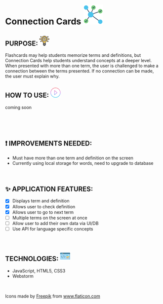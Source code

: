 # Connection Cards ![img of application](https://github.com/murraiscanlon/connection-cards/blob/master/nodes.png)<br />



##  PURPOSE: ![img of application](https://github.com/murraiscanlon/group-project-calculator/blob/master/light-bulb32.png)
Flashcards may help students memorize terms and definitions, but Connection Cards help students understand concepts at a deeper level.
When presented with more than one term, the user is challenged to make a connection between the terms presented. If no connection can be made,
the user must explain why.

##  HOW TO USE: ![img of application](https://github.com/murraiscanlon/group_generator/blob/master/images/play.png)
coming soon

<br /><br /><br />


## :exclamation: IMPROVEMENTS NEEDED:
* Must have more than one term and definition on the screen
* Currently using local storage for words, need to upgrade to database
<br /><br /><br />

## :sparkles: APPLICATION FEATURES:
- [X] Displays term and definition
- [X] Allows user to check definition
- [X] Allows user to go to next term
- [ ] Multiple terms on the screen at once
- [ ] Allow user to add their own data via UI/DB
- [ ] Use API for language specific concepts
<br /><br /><br />

## TECHNOLOGIES: ![img of application](https://github.com/murraiscanlon/group-project-calculator/blob/master/technologies.png)
* JavaScript, HTML5, CSS3
* Webstorm
<br /><br /><br />


<div>Icons made by <a href="https://www.freepik.com" title="Freepik">Freepik</a> from <a href="https://www.flaticon.com/" title="Flaticon">www.flaticon.com</a></div>

